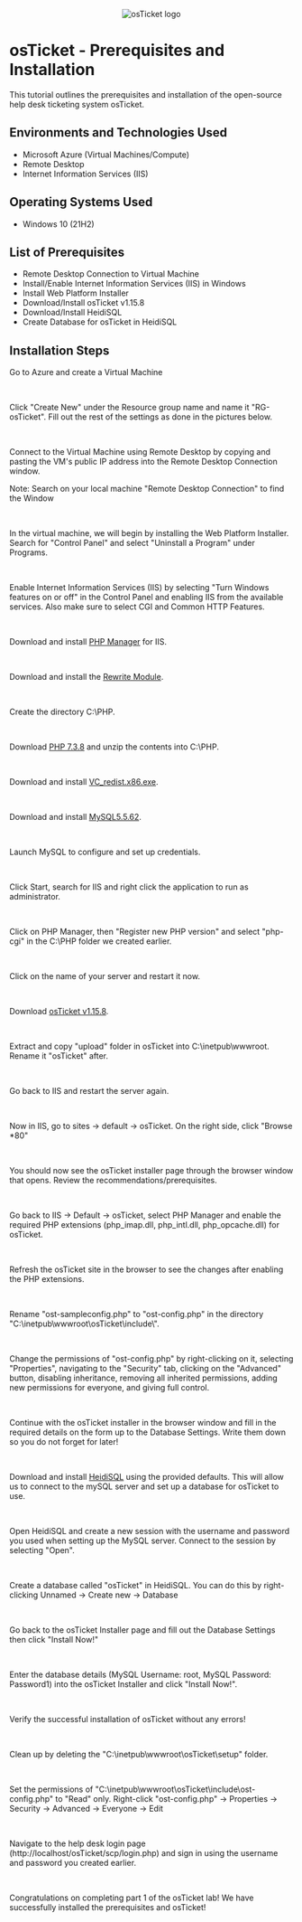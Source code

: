 <p align="center">
<img src="https://i.imgur.com/Clzj7Xs.png" alt="osTicket logo"/>
</p>

<h1>osTicket - Prerequisites and Installation</h1>
This tutorial outlines the prerequisites and installation of the open-source help desk ticketing system osTicket.<br />


<h2>Environments and Technologies Used</h2>

- Microsoft Azure (Virtual Machines/Compute)
- Remote Desktop
- Internet Information Services (IIS)

<h2>Operating Systems Used </h2>

- Windows 10</b> (21H2)

<h2>List of Prerequisites</h2>

- Remote Desktop Connection to Virtual Machine
- Install/Enable Internet Information Services (IIS) in Windows
- Install Web Platform Installer
- Download/Install osTicket v1.15.8
- Download/Install HeidiSQL
- Create Database for osTicket in HeidiSQL

<h2>Installation Steps</h2>

<p>
Go to Azure and create a Virtual Machine
</p>
<br />

<p>
Click "Create New" under the Resource group name and name it "RG-osTicket". Fill out the rest of the settings as done in the pictures below.
</p>
<br />

<p>
Connect to the Virtual Machine using Remote Desktop by copying and pasting the VM's public IP address into the Remote Desktop Connection window.
  
  Note: Search on your local machine "Remote Desktop Connection" to find the Window
</p>
<br />

<p>
In the virtual machine, we will begin by installing the Web Platform Installer. Search for "Control Panel" and select "Uninstall a Program" under Programs.

</p>
<br />

<p>
Enable Internet Information Services (IIS) by selecting "Turn Windows features on or off" in the Control Panel and enabling IIS from the available services. Also make sure to select CGI and Common HTTP Features.

</p>
<br />

<p>
Download and install <a href="https://drive.google.com/file/d/1RHsNd4eWIOwaNpj3JW4vzzmzNUH86wY_/view">PHP Manager</a> for IIS.
</p>
<br />

<p>
Download and install the <a href="https://drive.google.com/file/d/1tIK9GZBKj1JyUP87eewxgdNqn9pZmVmY/view">Rewrite Module</a>.
</p>
<br />

<p>
Create the directory C:\PHP.
</p>
<br />

<p>
Download <a href="https://drive.google.com/file/d/1snNMtLdCOpMtkCyD4mvl9yOOmvVIp9fP/view">PHP 7.3.8</a> and unzip the contents into C:\PHP.
</p>
<br />

<p>
Download and install <a href="https://drive.google.com/file/d/1s1OsGF3-ioO0_9LYizPRiVuIkb3lFJgH/view">VC_redist.x86.exe</a>.
</p>
<br />

<p>
Download and install <a href="https://drive.google.com/file/d/1_OWh9p7VQLcrB0q_V7qT8yHl0xo5gv7z/view">MySQL5.5.62</a>.
</p>
<br />
  
  
<p>
Launch MySQL to configure and set up credentials. 
</p>
<br />

<p>
Click Start, search for IIS and right click the application to run as administrator.
</p>
<br />

<p>
Click on PHP Manager, then "Register new PHP version" and select "php-cgi" in the C:\PHP folder we created earlier.
</p>
<br />

<p>
Click on the name of your server and restart it now.
</p>
<br />

<p>
Download <a href="https://drive.google.com/file/d/1VeVXKlzHDRjeaVUL99ptq7qYbrbXdFxJ/view?usp=drive_link">osTicket v1.15.8</a>.
</p>
<br />

<p>
Extract and copy "upload" folder in osTicket into C:\inetpub\wwwroot. Rename it "osTicket" after.
</p>
<br />

<p>
Go back to IIS and restart the server again.
</p>
<br />

<p>
Now in IIS, go to sites -> default -> osTicket. On the right side, click "Browse *80"
</p>
<br />

<p>
You should now see the osTicket installer page through the browser window that opens. Review the recommendations/prerequisites.
</p>
<br />

<p>
Go back to IIS -> Default -> osTicket, select PHP Manager and enable the required PHP extensions (php_imap.dll, php_intl.dll, php_opcache.dll) for osTicket.
</p>
<br />

<p>
Refresh the osTicket site in the browser to see the changes after enabling the PHP extensions.
</p>
<br />

<p>
Rename "ost-sampleconfig.php" to "ost-config.php" in the directory "C:\inetpub\wwwroot\osTicket\include\".
</p>
<br />

<p>
Change the permissions of "ost-config.php" by right-clicking on it, selecting "Properties", navigating to the "Security" tab, clicking on the "Advanced" button, disabling inheritance, removing all inherited permissions, adding new permissions for everyone, and giving full control.
</p>
<br />

<p>
Continue with the osTicket installer in the browser window and fill in the required details on the form up to the Database Settings. Write them down so you do not forget for later!
</p>
<br />

<p>
Download and install <a href="https://docs.google.com/document/d/1WovrX2DaS9xkfaSr4LXyB4YnnWpXIgPCMMbbfgHmGVw/edit?usp=drive_link">HeidiSQL</a> using the provided defaults. This will allow us to connect to the mySQL server and set up a database for osTicket to use. 
</p>
<br />

<p>
Open HeidiSQL and create a new session with the username and password you used when setting up the MySQL server. Connect to the session by selecting "Open".
</p>
<br />

<p>
Create a database called "osTicket" in HeidiSQL. You can do this by right-clicking Unnamed -> Create new -> Database
</p>
<br />

<p>
Go back to the osTicket Installer page and fill out the Database Settings then click "Install Now!"
</p>
<br />

<p>
Enter the database details (MySQL Username: root, MySQL Password: Password1) into the osTicket Installer and click "Install Now!".
</p>
<br />

<p>
Verify the successful installation of osTicket without any errors!
</p>
<br />

<p>
Clean up by deleting the "C:\inetpub\wwwroot\osTicket\setup" folder.
</p>
<br />

<p>
Set the permissions of "C:\inetpub\wwwroot\osTicket\include\ost-config.php" to "Read" only. Right-click "ost-config.php" -> Properties -> Security -> Advanced -> Everyone -> Edit
</p>
<br />

<p>
Navigate to the help desk login page (http://localhost/osTicket/scp/login.php) and sign in using the username and password you created earlier.
</p>
<br />

<p>
Congratulations on completing part 1 of the osTicket lab! We have successfully installed the prerequisites and osTicket!
</p>
<br />

